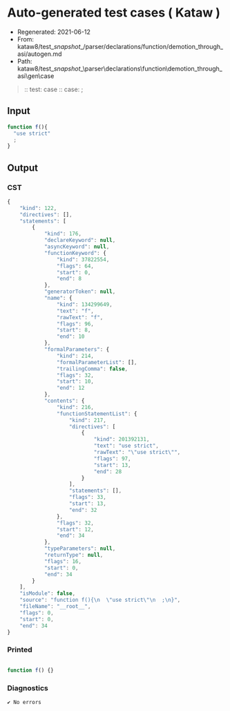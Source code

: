 # Auto-generated test cases ( Kataw )
- Regenerated: 2021-06-12
- From: kataw8/test\__snapshot__/parser/declarations/function/demotion_through_asi/autogen.md
- Path: kataw8/test\__snapshot__\parser\declarations\function\demotion_through_asi\gen\case
> :: test: case
> :: case: ;
## Input

`````js
function f(){
  "use strict"
  ;
}
`````
## Output

### CST

```javascript
{
    "kind": 122,
    "directives": [],
    "statements": [
        {
            "kind": 176,
            "declareKeyword": null,
            "asyncKeyword": null,
            "functionKeyword": {
                "kind": 37822554,
                "flags": 64,
                "start": 0,
                "end": 8
            },
            "generatorToken": null,
            "name": {
                "kind": 134299649,
                "text": "f",
                "rawText": "f",
                "flags": 96,
                "start": 8,
                "end": 10
            },
            "formalParameters": {
                "kind": 214,
                "formalParameterList": [],
                "trailingComma": false,
                "flags": 32,
                "start": 10,
                "end": 12
            },
            "contents": {
                "kind": 216,
                "functionStatementList": {
                    "kind": 217,
                    "directives": [
                        {
                            "kind": 201392131,
                            "text": "use strict",
                            "rawText": "\"use strict\"",
                            "flags": 97,
                            "start": 13,
                            "end": 28
                        }
                    ],
                    "statements": [],
                    "flags": 33,
                    "start": 13,
                    "end": 32
                },
                "flags": 32,
                "start": 12,
                "end": 34
            },
            "typeParameters": null,
            "returnType": null,
            "flags": 16,
            "start": 0,
            "end": 34
        }
    ],
    "isModule": false,
    "source": "function f(){\n  \"use strict\"\n  ;\n}",
    "fileName": "__root__",
    "flags": 0,
    "start": 0,
    "end": 34
}
```

### Printed

```javascript

function f() {}
```

### Diagnostics

```javascript
✔ No errors
```

